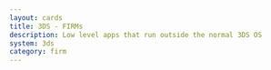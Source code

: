 ```yaml
---
layout: cards
title: 3DS - FIRMs
description: Low level apps that run outside the normal 3DS OS
system: 3ds
category: firm
---
```

